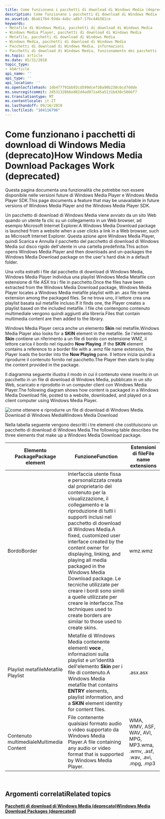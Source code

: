 ```yaml
---
title: Come funzionano i pacchetti di download di Windows Media (deprecato)
description: Come funzionano i pacchetti di download di Windows Media (deprecato)
ms.assetid: 8bab1764-93da-4abc-a8b7-17bc44b381ce
keywords:
- Metafile di Windows Media, pacchetti di download di Windows Media
- Windows Media Player, pacchetti di download di Windows Media
- Metafile, pacchetti di download di Windows Media
- Windows Media, pacchetti di download di Windows Media
- Pacchetti di download di Windows Media, informazioni
- Pacchetti di download di Windows Media, funzionamento dei pacchetti
ms.topic: article
ms.date: 05/31/2018
topic_type:
- kbArticle
api_name: ''
api_type: ''
api_location: ''
ms.openlocfilehash: 1db477791bb93cd599dcef38a90b230c6cd7ddde
ms.sourcegitcommit: 2d531328b6ed82d4ad971a45a5131b430c5866f7
ms.translationtype: MT
ms.contentlocale: it-IT
ms.lasthandoff: 09/16/2019
ms.locfileid: "104116796"
---
```

# <a name="how-windows-media-download-packages-work-deprecated"></a><span data-ttu-id="9dc09-109">Come funzionano i pacchetti di download di Windows Media (deprecato)</span><span class="sxs-lookup"><span data-stu-id="9dc09-109">How Windows Media Download Packages Work (deprecated)</span></span>

<span data-ttu-id="9dc09-110">Questa pagina documenta una funzionalità che potrebbe non essere disponibile nelle versioni future di Windows Media Player e Windows Media Player SDK.</span><span class="sxs-lookup"><span data-stu-id="9dc09-110">This page documents a feature that may be unavailable in future versions of Windows Media Player and the Windows Media Player SDK.</span></span>

<span data-ttu-id="9dc09-111">Un pacchetto di download di Windows Media viene avviato da un sito Web quando un utente fa clic su un collegamento in un Web browser, ad esempio Microsoft Internet Explorer.</span><span class="sxs-lookup"><span data-stu-id="9dc09-111">A Windows Media Download package is launched from a website when a user clicks a link in a Web browser, such as Microsoft Internet Explorer.</span></span> <span data-ttu-id="9dc09-112">Questa azione apre Windows Media Player, quindi Scarica e Annulla il pacchetto del pacchetto di download di Windows Media sul disco rigido dell'utente in una cartella predefinita.</span><span class="sxs-lookup"><span data-stu-id="9dc09-112">This action opens Windows Media Player and then downloads and un-packages the Windows Media Download package on the user's hard disk in a default folder.</span></span>

<span data-ttu-id="9dc09-113">Una volta estratti i file dal pacchetto di download di Windows Media, Windows Media Player individua una playlist Windows Media Metafile con estensione di file ASX tra i file in pacchetto.</span><span class="sxs-lookup"><span data-stu-id="9dc09-113">Once the files have been extracted from the Windows Media Download package, Windows Media Player locates a Windows Media metafile playlist with an .asx file name extension among the packaged files.</span></span> <span data-ttu-id="9dc09-114">Se ne trova uno, il lettore crea una playlist basata sul metafile incluso.</span><span class="sxs-lookup"><span data-stu-id="9dc09-114">If it finds one, the Player creates a playlist based on the included metafile.</span></span> <span data-ttu-id="9dc09-115">I file che contengono contenuto multimediale vengono quindi aggiunti alla libreria.</span><span class="sxs-lookup"><span data-stu-id="9dc09-115">Files that contain multimedia content are then added to the library.</span></span>

<span data-ttu-id="9dc09-116">Windows Media Player cerca anche un elemento **Skin** nel metafile.</span><span class="sxs-lookup"><span data-stu-id="9dc09-116">Windows Media Player also looks for a **SKIN** element in the metafile.</span></span> <span data-ttu-id="9dc09-117">Se l'elemento **Skin** contiene un riferimento a un file di bordo con estensione WMZ, il lettore carica il bordo nel riquadro **Now Playing** .</span><span class="sxs-lookup"><span data-stu-id="9dc09-117">If the **SKIN** element contains a reference to a border file with a .wmz file name extension, the Player loads the border into the **Now Playing** pane.</span></span> <span data-ttu-id="9dc09-118">Il lettore inizia quindi a riprodurre il contenuto fornito nel pacchetto.</span><span class="sxs-lookup"><span data-stu-id="9dc09-118">The Player then starts to play the content provided in the package.</span></span>

<span data-ttu-id="9dc09-119">Il diagramma seguente illustra il modo in cui il contenuto viene inserito in un pacchetto in un file di download di Windows Media, pubblicato in un sito Web, scaricato e riprodotto in un computer client con Windows Media Player.</span><span class="sxs-lookup"><span data-stu-id="9dc09-119">The following diagram shows how content is packaged in a Windows Media Download file, posted to a website, downloaded, and played on a client computer using Windows Media Player.</span></span>

![come ottenere e riprodurre un file di download di Windows Media.](images/wmd-image.png) <span data-ttu-id="9dc09-121">Download di Windows Media</span><span class="sxs-lookup"><span data-stu-id="9dc09-121">Windows Media Download</span></span>

<span data-ttu-id="9dc09-122">Nella tabella seguente vengono descritti i tre elementi che costituiscono un pacchetto di download di Windows Media.</span><span class="sxs-lookup"><span data-stu-id="9dc09-122">The following table describes the three elements that make up a Windows Media Download package.</span></span>



| <span data-ttu-id="9dc09-123">Elemento Package</span><span class="sxs-lookup"><span data-stu-id="9dc09-123">Package element</span></span>    | <span data-ttu-id="9dc09-124">Funzione</span><span class="sxs-lookup"><span data-stu-id="9dc09-124">Function</span></span>                                                                                                                                                                                                                                        | <span data-ttu-id="9dc09-125">Estensioni di file</span><span class="sxs-lookup"><span data-stu-id="9dc09-125">File name extensions</span></span>                     |
|--------------------|-------------------------------------------------------------------------------------------------------------------------------------------------------------------------------------------------------------------------------------------------|------------------------------------------|
| <span data-ttu-id="9dc09-126">Bordo</span><span class="sxs-lookup"><span data-stu-id="9dc09-126">Border</span></span>             | <span data-ttu-id="9dc09-127">Interfaccia utente fissa e personalizzata creata dal proprietario del contenuto per la visualizzazione, il collegamento e la riproduzione di tutti i supporti inclusi nel pacchetto di download di Windows Media.</span><span class="sxs-lookup"><span data-stu-id="9dc09-127">A fixed, customized user interface created by the content owner for displaying, linking, and playing all media packaged in the Windows Media Download package.</span></span> <span data-ttu-id="9dc09-128">Le tecniche utilizzate per creare i bordi sono simili a quelle utilizzate per creare le interfacce.</span><span class="sxs-lookup"><span data-stu-id="9dc09-128">The techniques used to create borders are similar to those used to create skins.</span></span> | <span data-ttu-id="9dc09-129">wmz</span><span class="sxs-lookup"><span data-stu-id="9dc09-129">.wmz</span></span>                                     |
| <span data-ttu-id="9dc09-130">Playlist metafile</span><span class="sxs-lookup"><span data-stu-id="9dc09-130">Metafile Playlist</span></span>  | <span data-ttu-id="9dc09-131">Metafile di Windows Media contenente elementi **voce** , informazioni sulla playlist e un'identità dell'elemento **Skin** per i file di contenuto.</span><span class="sxs-lookup"><span data-stu-id="9dc09-131">A Windows Media metafile that contains **ENTRY** elements, playlist information, and a **SKIN** element identity for content files.</span></span>                                                                                                             | <span data-ttu-id="9dc09-132">.asx</span><span class="sxs-lookup"><span data-stu-id="9dc09-132">.asx</span></span>                                     |
| <span data-ttu-id="9dc09-133">Contenuto multimediale</span><span class="sxs-lookup"><span data-stu-id="9dc09-133">Multimedia Content</span></span> | <span data-ttu-id="9dc09-134">File contenente qualsiasi formato audio o video supportato da Windows Media Player.</span><span class="sxs-lookup"><span data-stu-id="9dc09-134">A file containing any audio or video format that is supported by Windows Media Player.</span></span>                                                                                                                                                          | <span data-ttu-id="9dc09-135">WMA, WMV, ASF, WAV, AVI, MPG, MP3</span><span class="sxs-lookup"><span data-stu-id="9dc09-135">.wma, .wmv, .asf, .wav, .avi, .mpg, .mp3</span></span> |



 

## <a name="related-topics"></a><span data-ttu-id="9dc09-136">Argomenti correlati</span><span class="sxs-lookup"><span data-stu-id="9dc09-136">Related topics</span></span>

<dl> <dt>

[<span data-ttu-id="9dc09-137">**Pacchetti di download di Windows Media (deprecato)**</span><span class="sxs-lookup"><span data-stu-id="9dc09-137">**Windows Media Download Packages (deprecated)**</span></span>](windows-media-download-packages--deprecated.md)
</dt> </dl>

 

 




